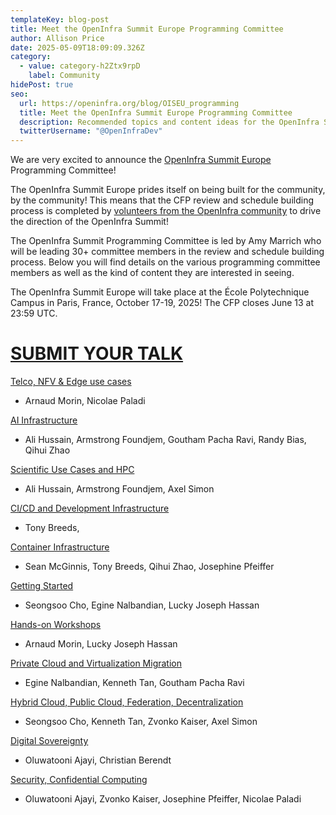 ```yaml
---
templateKey: blog-post
title: Meet the OpenInfra Summit Europe Programming Committee
author: Allison Price
date: 2025-05-09T18:09:09.326Z
category:
  - value: category-h2Ztx9rpD
    label: Community
hidePost: true
seo:
  url: https://openinfra.org/blog/OISEU_programming
  title: Meet the OpenInfra Summit Europe Programming Committee
  description: Recommended topics and content ideas for the OpenInfra Summit Europe
  twitterUsername: "@OpenInfraDev"
---
```

We are very excited to announce the [OpenInfra Summit Europe](https://summit2025.openinfra.org/) Programming Committee!

The OpenInfra Summit Europe prides itself on being built for the community, by the community! This means that the CFP review and schedule building process is completed by [volunteers from the OpenInfra community](https://summit2025.openinfra.org/who-we-are/) to drive the direction of the OpenInfra Summit!

The OpenInfra Summit Programming Committee is led by Amy Marrich who will be leading 30+ committee members in the review and schedule building process. Below you will find details on the various programming committee members as well as the kind of content they are interested in seeing.

The OpenInfra Summit Europe will take place at the École Polytechnique Campus in Paris, France, October 17-19, 2025! The CFP closes June 13 at 23:59 UTC.

# [SUBMIT YOUR TALK](https://summit2025.openinfra.org/cfp/)

[Telco, NFV & Edge use cases](https://openinfra.org/blog/OISEU_programming_telco_nfv_edge)

* Arnaud Morin, Nicolae Paladi

[AI Infrastructure](https://openinfra.org/blog/OISEU_programming_AI)

* Ali Hussain, Armstrong Foundjem, Goutham Pacha Ravi, Randy Bias, Qihui Zhao

[Scientific Use Cases and HPC](https://openinfra.org/blog/OISEU_programming_hpc)

* Ali Hussain, Armstrong Foundjem, Axel Simon

[CI/CD and Development Infrastructure](https://openinfra.org/blog/OISEU_programming_cicd)

* Tony Breeds, 

[Container Infrastructure](https://openinfra.org/blog/OISEU_programming_container)

* [](https://openinfra.org/blog/OISEU_programming_container)Sean McGinnis, Tony Breeds, Qihui Zhao, Josephine Pfeiffer

[Getting Started](https://openinfra.org/blog/OISEU_programming_started)

* Seongsoo Cho, Egine Nalbandian, Lucky Joseph Hassan

[Hands-on Workshops](https://openinfra.org/blog/OISEU_programming_workshop)

* Arnaud Morin, Lucky Joseph Hassan

[Private Cloud and Virtualization Migration](https://openinfra.org/blog/OISEU_programming_private)

* Egine Nalbandian, Kenneth Tan, Goutham Pacha Ravi

[Hybrid Cloud, Public Cloud, Federation, Decentralization](https://openinfra.org/blog/OISEU_programming_hybrid)

* Seongsoo Cho, Kenneth Tan, Zvonko Kaiser, Axel Simon

[Digital Sovereignty](https://openinfra.org/blog/OISEU_programming_sovereignty)

* Oluwatooni Ajayi, Christian Berendt

[Security, Confidential Computing](https://openinfra.org/blog/OISEU_programming_security)

* [](https://openinfra.org/blog/OISEU_programming_security)Oluwatooni Ajayi, Zvonko Kaiser, Josephine Pfeiffer, Nicolae Paladi